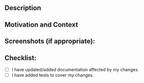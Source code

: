 <!--- Provide a general summary of your changes in the Title above -->

## Description

<!--- Describe your changes in detail.  Include the package name if applicable. -->

## Motivation and Context

<!--- Why is this change required? What problem does it solve? -->

<!--- If it fixes an open issue, please link to the issue here. -->

## Screenshots (if appropriate):

## Checklist:

<!--- Go over all the following points, and put an `x` in all the boxes that apply. -->

<!--- If you're unsure about any of these, don't hesitate to ask. We're here to help! -->

- [ ] I have updated/added documentation affected by my changes.
- [ ] I have added tests to cover my changes.

<!--
Disclaimer: Contributions via GitHub pull requests are gladly accepted from their original author. Along with any pull requests, please state that the contribution is your original work and that you license the work to the project under the project's open source license. Whether or not you state this explicitly, by submitting any copyrighted material via pull request, email, or other means you agree to license the material under the project's open source license and warrant that you have the legal authority to do so.
-->
